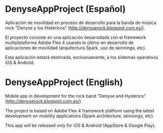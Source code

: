 DenyseAppProject (Español)
==========================
Aplicación de movilidad en proceso de desarrollo para la banda de música rock "Denyse y los Histéricos" (http://denyserock.blogspot.com.es/).

El proyecto consiste en una aplicación desarrollada con el framework multiplataforma Adobe Flex 4 usando lo último en desarrollo de aplicaciones de movilidad (arquitectura Spark, uso de skinnings, etc).

Esta aplicación estará destinada, exclusivamente, a los sistemas operativos iOS & Android.

DenyseAppProject (English)
==========================
Mobile app in development for the rock band "Denyse and Hysterics" (http://denyserock.blogspot.com.es/).

The project is based on Adobe Flex 4 framework platform using the latest development on mobility applications (Spark architecture, skinnings, etc).

This app will be released only for iOS & Android (AppStore & Google Play).
